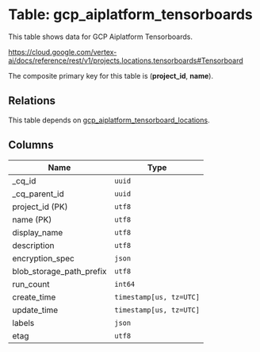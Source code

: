 # Table: gcp_aiplatform_tensorboards

This table shows data for GCP Aiplatform Tensorboards.

https://cloud.google.com/vertex-ai/docs/reference/rest/v1/projects.locations.tensorboards#Tensorboard

The composite primary key for this table is (**project_id**, **name**).

## Relations

This table depends on [gcp_aiplatform_tensorboard_locations](gcp_aiplatform_tensorboard_locations).

## Columns

| Name          | Type          |
| ------------- | ------------- |
|_cq_id|`uuid`|
|_cq_parent_id|`uuid`|
|project_id (PK)|`utf8`|
|name (PK)|`utf8`|
|display_name|`utf8`|
|description|`utf8`|
|encryption_spec|`json`|
|blob_storage_path_prefix|`utf8`|
|run_count|`int64`|
|create_time|`timestamp[us, tz=UTC]`|
|update_time|`timestamp[us, tz=UTC]`|
|labels|`json`|
|etag|`utf8`|